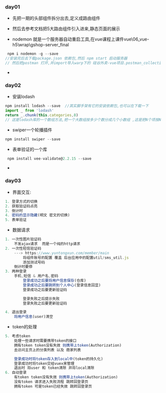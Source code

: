 ### day01
* 先把一期的头部组件拆分出去,定义成路由组件
* 然后去参考文档把5大路由组件引入进来,静态页面的展示

* nodemon  就是一个服务器自动重启工具,在vue课程上课件vue\06_vue-h5\wrap\gshop-server_final
```js
 npm i nodemon -g --save 
//安装完后去下载package.json 依赖包,然后 npm start 启动服务器
// 然后把postman 打开,并import导入warp下的 硅谷外卖-vue项目.postman_collection.json
```
*

### day02
* 安装lodash
```js
npm install lodash --save  //其实脚手架有它的安装依赖包,也可以在下载一下
import _ from 'lodash'
return _.chunk(this.categories,8) 
// 这是lodash库的一个数组方法,把一个大数组按多少个数分成几个小数组 ,这是把N个项按N个分成两个数组

```
* swiper一个轮播插件
```js
npm install swiper --save
```
* 表单验证的一个库
```js
 npm install vee-validate@2.2.15 --save
 ```
 * 

### day03
* 界面交互:
```js
1. 登录方式的切换
2. 获取验证码点亮
3. 倒计时
4. 密码的显示隐藏(明文 密文的切换)
5. 表单验证
```


* 数据请求
```js   
1. 一次性图片验证码
    不发ajax请求  而是一个纯的http请求
2. 一次性短信验证码
    ---> https://www.yuntongxun.com/member/main
        将组件账号的配置 覆盖 后台应用中的配置util/sms_util.js
        添加测试号码
    倒计时要停
3. 两种登录
    手机,短信 & 用户名,密码
        登录成功之后要将用户信息保存(仓库)
        登录成功之后要跳转到个人中心(登录信息回显)
        登录成功之后要更新验证码

        登录失败之后提示失败
        登录失败之后要更新验证码

4. 退出登录
    将用户信息(user)清空
```
* token的处理
```js
5. 考虑token
    处理一些请求时需要携带token的接口
    拥有token token没有失效 则携带上token(Authorization)
    去访问主页上的分类列表 以及 商家列表

    登录成功时将token存入到local中(token的持久化)
    登录成功时将token交给vuex来管理
    退出时 将user 和 token清除 并将local清除
6. 自动登录
    有token token没有失效 则携带上token(Authorization)
    没有token 请求进入失败流程 跳转回登录页
    拥有token 可是token已经失效 跳转回登录页
```


            

